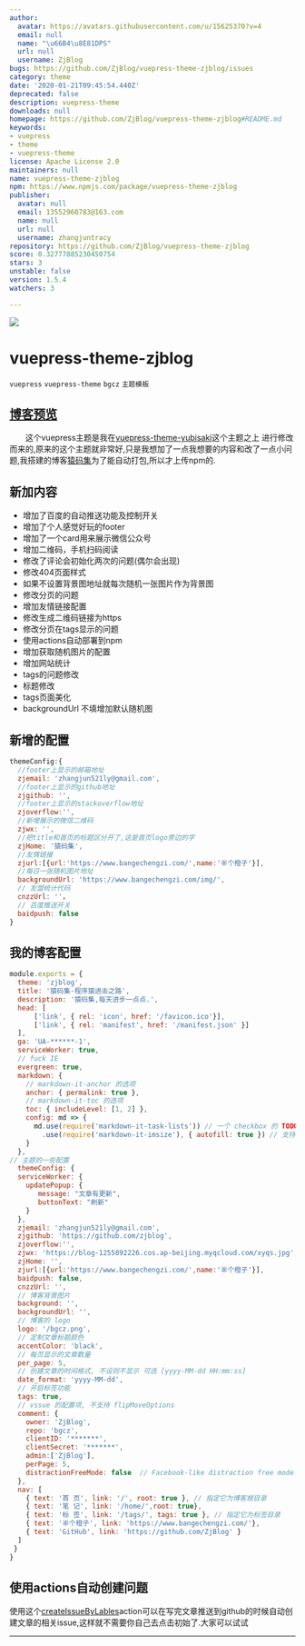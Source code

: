 ```yaml
---
author:
  avatar: https://avatars.githubusercontent.com/u/15625370?v=4
  email: null
  name: "\u66B4\u8E81DPS"
  url: null
  username: ZjBlog
bugs: https://github.com/ZjBlog/vuepress-theme-zjblog/issues
category: theme
date: '2020-01-21T09:45:54.440Z'
deprecated: false
description: vuepress-theme
downloads: null
homepage: https://github.com/ZjBlog/vuepress-theme-zjblog#README.md
keywords:
- vuepress
- theme
- vuepress-theme
license: Apache License 2.0
maintainers: null
name: vuepress-theme-zjblog
npm: https://www.npmjs.com/package/vuepress-theme-zjblog
publisher:
  avatar: null
  email: 13552960783@163.com
  name: null
  url: null
  username: zhangjuntracy
repository: https://github.com/ZjBlog/vuepress-theme-zjblog
score: 0.32777885230450754
stars: 3
unstable: false
version: 1.5.4
watchers: 3

---
```


  ![](https://github.com/ZjBlog/vuepress-theme-zjblog/workflows/npm/badge.svg)
# vuepress-theme-zjblog
`vuepress` `vuepress-theme` `bgcz` `主题模板`
## [博客预览][blog]
&ensp;&ensp;&ensp;&ensp;这个vuepress主题是我在[vuepress-theme-yubisaki][origin]这个主题之上
进行修改而来的,原来的这个主题就非常好,只是我想加了一点我想要的内容和改了一点小问题,我搭建的博客[猿码集][blog]为了能自动打包,所以才上传npm的.
## 新加内容
* 增加了百度的自动推送功能及控制开关
* 增加了个人感觉好玩的footer
* 增加了一个card用来展示微信公众号
* 增加二维码，手机扫码阅读
* 修改了评论会初始化两次的问题(偶尔会出现)
* 修改404页面样式
* 如果不设置背景图地址就每次随机一张图片作为背景图
* 修改分页的问题
* 增加友情链接配置
* 修改生成二维码链接为https
* 修改分页在tags显示的问题
* 使用actions自动部署到npm
* 增加获取随机图片的配置
* 增加网站统计
* tags的问题修改
* 标题修改
* tags页面美化
* backgroundUrl 不填增加默认随机图
## 新增的配置
```js
themeConfig:{
  //footer上显示的邮箱地址
  zjemail: 'zhangjun521ly@gmail.com',
  //footer上显示的github地址
  zjgithub: '',
  //footer上显示的stackoverflow地址
  zjoverflow:'',
  //新增展示的微信二维码
  zjwx: '',
  //把title和首页的标题区分开了,这是首页logo旁边的字
  zjHome: '猿码集',
  //友情链接
  zjurl:[{url:'https://www.bangechengzi.com/',name:'半个橙子'}],
  //每日一张随机图片地址
  backgroundUrl: 'https://www.bangechengzi.com/img/',
  // 友盟统计代码
  cnzzUrl: ''，
  // 百度推送开关
  baidpush: false
}
```

## 我的博客配置
``` js
module.exports = {
  theme: 'zjblog',
  title: '猿码集-程序猿进击之路',
  description: '猿码集,每天进步一点点.',
  head: [
      ['link', { rel: 'icon', href: '/favicon.ico'}],
      ['link', { rel: 'manifest', href: '/manifest.json' }]
  ],
  ga: 'UA-******-1',
  serviceWorker: true,
  // fuck IE
  evergreen: true,
  markdown: {
    // markdown-it-anchor 的选项
    anchor: { permalink: true },
    // markdown-it-toc 的选项
    toc: { includeLevel: [1, 2] },
    config: md => {
      md.use(require('markdown-it-task-lists')) // 一个 checkbox 的 TODO List 插件
        .use(require('markdown-it-imsize'), { autofill: true }) // 支持自定义 md 图片大小 ![](http://test.png =200x200)
    }
  },
// 主题的一些配置
  themeConfig: {
  serviceWorker: {
    updatePopup: { 
       message: "文章有更新", 
       buttonText: "刷新" 
    }
  },
  zjemail: 'zhangjun521ly@gmail.com',
  zjgithub: 'https://github.com/zjblog',
  zjoverflow:'',
  zjwx: 'https://blog-1255892226.cos.ap-beijing.myqcloud.com/xyqs.jpg',
  zjHome: '',
  zjurl:[{url:'https://www.bangechengzi.com/',name:'半个橙子'}],
  baidpush: false,
  cnzzUrl: '',
  // 博客背景图片
  background: '',
  backgroundUrl: '',
  // 博客的 logo
  logo: '/bgcz.png',
  // 定制文章标题颜色
  accentColor: 'black',
  // 每页显示的文章数量
  per_page: 5,
  // 创建文章的时间格式, 不设则不显示 可选 [yyyy-MM-dd HH:mm:ss]
  date_format: 'yyyy-MM-dd',
  // 开启标签功能
  tags: true,
  // vssue 的配置项, 不支持 flipMoveOptions
  comment: {
    owner: 'ZjBlog',
    repo: 'bgcz',
    clientID: '*******',
    clientSecret: '*******',
    admin:['ZjBlog'],
    perPage: 5,
    distractionFreeMode: false  // Facebook-like distraction free mode
  },
  nav: [
    { text: '首 页', link: '/', root: true }, // 指定它为博客根目录
    { text: '笔 记', link: '/home/',root: true},
    { text: '标 签', link: '/tags/', tags: true }, // 指定它为标签目录
    { text: '半个橙子', link: 'https://www.bangechengzi.com/'},
    { text: 'GitHub', link: 'https://github.com/ZjBlog' }
  ]
 }
}
```
## 使用actions自动创建问题
使用这个[createIssueByLables][actions]action可以在写完文章推送到github的时候自动创建文章的相关issue,这样就不需要你自己去点击初始了.大家可以试试



----------------------------------
[blog]:https://bgcz.github.io/ "博客地址"
[origin]:https://github.com/Yubisaki/vuepress-theme-yubisaki "原主题"
[actions]:https://github.com/marketplace/actions/createissuebylables "actions"

